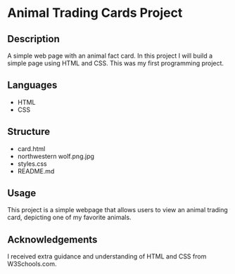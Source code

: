 # Animal Trading Cards Project #

## Description
A simple web page with an animal fact card. In this project I will build a simple page using HTML and CSS. This was my first programming project.

## Languages
* HTML
* CSS

## Structure
* card.html
* northwestern wolf.png.jpg   
* styles.css 
*  README.md

## Usage
This project is a simple webpage that allows users to view an animal trading card, depicting one of my favorite animals.

## Acknowledgements
I received extra guidance and understanding of HTML and CSS from W3Schools.com.
